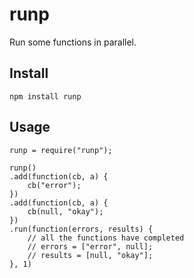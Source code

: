 
# runp

Run some functions in parallel.


## Install

	npm install runp


## Usage

	runp = require("runp");

	runp()
	.add(function(cb, a) {
		cb("error");
	})
	.add(function(cb, a) {
		cb(null, "okay");
	})
	.run(function(errors, results) {
		// all the functions have completed
		// errors = ["error", null];
		// results = [null, "okay"];
	}, 1)


